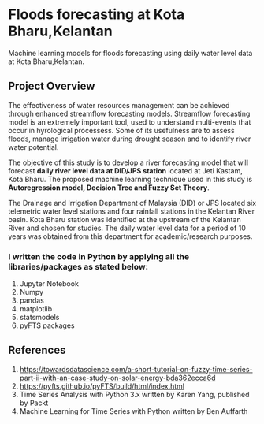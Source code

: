 # Floods forecasting at Kota Bharu,Kelantan
Machine learning models for floods forecasting using daily water level data at Kota Bharu,Kelantan.

## Project Overview
The effectiveness of water resources management can be achieved through enhanced streamflow forecasting models. Streamflow forecasting model is an extremely important tool, used to understand multi-events that occur in hyrological processess. Some of its usefulness are to assess floods, manage irrigation water during drought season and  to identify river water potential.

The objective of this study is to develop a river forecasting model that will forecast **daily river level data at DID/JPS station** located at Jeti Kastam, Kota Bharu. The proposed machine learning technique used in this study is **Autoregression model, Decision Tree and Fuzzy Set Theory**. 
 
The Drainage and Irrigation Department of Malaysia (DID) or JPS located six telemetric water level stations and four rainfall stations in the Kelantan River basin. Kota Bharu station was identified at the upstream of the Kelantan River and chosen for studies. The daily water level data for a period of 10 years was obtained from this department for academic/research purposes.  

### I written the code in Python by applying all the libraries/packages as stated below:
1. Jupyter Notebook
2. Numpy
3. pandas
4. matplotlib
5. statsmodels
6. pyFTS packages

## References
1. https://towardsdatascience.com/a-short-tutorial-on-fuzzy-time-series-part-ii-with-an-case-study-on-solar-energy-bda362ecca6d
2. https://pyfts.github.io/pyFTS/build/html/index.html
3. Time Series Analysis with Python 3.x written by Karen Yang, published by Packt
4. Machine Learning for Time Series with Python written by Ben Auffarth

